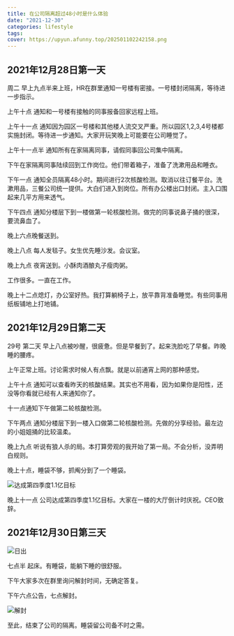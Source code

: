 ```yaml
---
title: 在公司隔离超过48小时是什么体验
date: "2021-12-30"
categories: lifestyle
tags:
cover: https://upyun.afunny.top/202501102242158.png
---
```


## 2021年12月28日第一天
周二 早上九点半来上班，HR在群里通知一号楼有密接。一号楼封闭隔离，等待进一步指示。

上午十点 通知和一号楼有接触的同事报备回家远程上班。

上午十一点 通知因为园区一号楼和其他楼人流交叉严重。所以园区1,2,3,4号楼都实施封闭。等待进一步通知。大家开玩笑晚上可能要在公司睡觉了。

上午十一点半 通知所有在家隔离同事，请假同事回公司集中隔离。

下午在家隔离同事陆续回到工作岗位。他们带着箱子，准备了洗漱用品和睡衣。

下午一点 通知全员隔离48小时。期间进行2次核酸检测。取消以往订餐平台。洗漱用品，三餐公司统一提供。大白们进入到岗位。所有办公楼出口封闭。主入口围起来几平方用来透气。

下午四点 通知分楼层下到一楼做第一轮核酸检测。做完的同事说鼻子捅的很深，要流鼻血了。

晚上六点晚餐送到。

晚上八点 每人发毯子。女生优先睡沙发。会议室。

晚上九点 夜宵送到。小酥肉酒酿丸子瘦肉粥。

工作很多。一直在工作。

晚上十二点熄灯，办公室好热。我打算躺椅子上，放平靠背准备睡觉。有些同事用纸板铺地上打地铺。

## 2021年12月29日第二天
29号 第二天 早上八点被吵醒，很疲惫。但是早餐到了。起来洗脸吃了早餐。昨晚睡的腰疼。

上午正常上班。讨论需求时候人有点飘。就是以前通宵上网的那种感觉。

上午十点 通知可以查看昨天的核酸结果。其实也不用看，因为如果你是阳性，还没等你看就已经有人来通知你了。

十一点通知下午做第二轮核酸检测。

下午两点 通知分楼层下到一楼入口做第二轮核酸检测。先做的分享经验。最左边的小姐姐捅的比较温柔。

晚上九点 听说有狼人杀的局。本打算旁观的我开始了第一局。不会分析，没弄明白规则。

晚上十点，睡袋不够，抓阄分到了一个睡袋。

![达成第四季度1.1亿目标](https://upyun.afunny.top/202501102304248.png)

晚上十一点 公司达成第四季度1.1亿目标。大家在一楼的大厅倒计时庆祝。CEO致辞。

## 2021年12月30日第三天

![日出](https://upyun.afunny.top/202501102304246.png)

七点半 起床。有睡袋，能躺下睡的很舒服。

下午大家多次在群里询问解封时间，无确定答复。

下午六点公告，七点解封。

![解封](https://upyun.afunny.top/202501102305549.png)

至此，结束了公司的隔离。睡袋留公司备不时之需。



